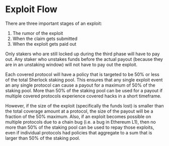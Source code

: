 # Exploit Flow

There are three important stages of an exploit:

1. The rumor of the exploit
2. When the claim gets submitted
3. When the exploit gets paid out

Only stakers who are still locked up during the third phase will have to pay out. Any staker who unstakes funds before the actual payout (because they are in an unstaking window) will not have to pay out the exploit.

Each covered protocol will have a policy that is targeted to be 50% or less of the total Sherlock staking pool. This ensures that any single exploit event an any single protocol can cause a payout for a maximum of 50% of the staking pool. More than 50% of the staking pool can be used for a payout if multiple covered protocols experience covered hacks in a short timeframe.

However, if the size of the exploit (specifically the funds lost) is smaller than the total coverage amount at a protocol, the size of the payout will be a fraction of the 50% maximum. Also, if an exploit becomes possible on multiple protocols due to a chain bug (i.e. a bug in Ethereum L1), then no more than 50% of the staking pool can be used to repay those exploits, even if individual protocols had policies that aggregate to a sum that is larger than 50% of the staking pool.
